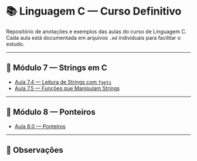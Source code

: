 # 📚 Linguagem C — Curso Definitivo

Repositório de anotações e exemplos das aulas do curso de Linguagem C.  
Cada aula está documentada em arquivos `.md` individuais para facilitar o estudo.

---

## 📂 Módulo 7 — Strings em C

- [Aula 7.4 — Leitura de Strings com `fgets`](Aula_7.4-Strings(fgets).md)
- [Aula 7.5 — Funções que Manipulam Strings](Aula_7.5-FuncoesStrings.md)

---

## 📂 Módulo 8 — Ponteiros

- [Aula 8.0 — Ponteiros](Aula_8.0-Ponteiros.md)

---

## 📌 Observações
